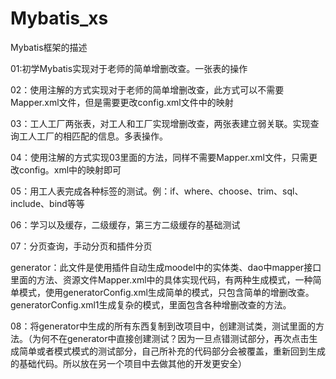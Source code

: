 # Mybatis_xs
Mybatis框架的描述

01:初学Mybatis实现对于老师的简单增删改查。一张表的操作

02：使用注解的方式实现对于老师的简单增删改查，此方式可以不需要Mapper.xml文件，但是需要更改config.xml文件中的映射

03：工人工厂两张表，对工人和工厂实现增删改查，两张表建立弱关联。实现查询工人工厂的相匹配的信息。多表操作。

04：使用注解的方式实现03里面的方法，同样不需要Mapper.xml文件，只需更改config。xml中的映射即可

05：用工人表完成各种标签的测试。例：if、where、choose、trim、sql、include、bind等等

06：学习以及缓存，二级缓存，第三方二级缓存的基础测试

07：分页查询，手动分页和插件分页

generator：此文件是使用插件自动生成moodel中的实体类、dao中mapper接口里面的方法、资源文件Mapper.xml中的具体实现代码，有两种生成模式，一种简单模式，使用generatorConfig.xml生成简单的模式，只包含简单的增删改查。generatorConfig.xml1生成复杂的模式，里面包含各种增删改查的方法。

08：将generator中生成的所有东西复制到改项目中，创建测试类，测试里面的方法。（为何不在generator中直接创建测试？因为一旦点错测试部分，再次点击生成简单或者模式模式的测试部分，自己所补充的代码部分会被覆盖，重新回到生成的基础代码。所以放在另一个项目中去做其他的开发更安全）
